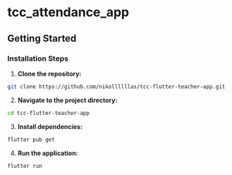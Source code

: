 # tcc_attendance_app

## Getting Started

### Installation Steps

1. **Clone the repository:**

```bash
git clone https://github.com/nikollllllas/tcc-flutter-teacher-app.git
```

2. **Navigate to the project directory:**

```bash
cd tcc-flutter-teacher-app
```

3. **Install dependencies:**

```bash
flutter pub get
```

4. **Run the application:**

```bash
flutter run
```
